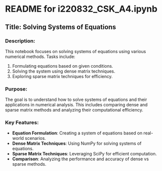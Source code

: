 # README for i220832_CSK_A4.ipynb

## Title: Solving Systems of Equations

### Description:
This notebook focuses on solving systems of equations using various numerical methods. Tasks include:
1. Formulating equations based on given conditions.
2. Solving the system using dense matrix techniques.
3. Exploring sparse matrix techniques for efficiency.

### Purpose:
The goal is to understand how to solve systems of equations and their applications in numerical analysis. This includes comparing dense and sparse matrix methods and analyzing their computational efficiency.

### Key Features:
- **Equation Formulation**: Creating a system of equations based on real-world scenarios.
- **Dense Matrix Techniques**: Using NumPy for solving systems of equations.
- **Sparse Matrix Techniques**: Leveraging SciPy for efficient computation.
- **Comparison**: Analyzing the performance and accuracy of dense vs sparse methods.
